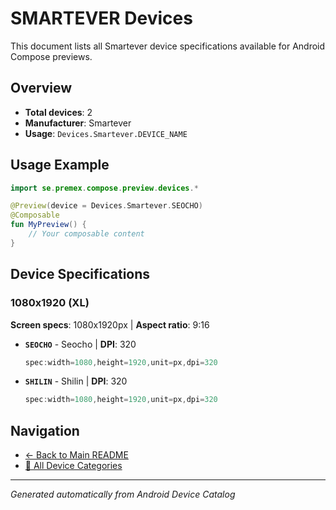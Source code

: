 # SMARTEVER Devices

This document lists all Smartever device specifications available for Android Compose previews.

## Overview

- **Total devices**: 2
- **Manufacturer**: Smartever
- **Usage**: `Devices.Smartever.DEVICE_NAME`

## Usage Example

```kotlin
import se.premex.compose.preview.devices.*

@Preview(device = Devices.Smartever.SEOCHO)
@Composable
fun MyPreview() {
    // Your composable content
}
```

## Device Specifications

### 1080x1920 (XL)

**Screen specs**: 1080x1920px | **Aspect ratio**: 9:16

- **`SEOCHO`** - Seocho | **DPI**: 320
  ```kotlin
  spec:width=1080,height=1920,unit=px,dpi=320
  ```

- **`SHILIN`** - Shilin | **DPI**: 320
  ```kotlin
  spec:width=1080,height=1920,unit=px,dpi=320
  ```

## Navigation

- [← Back to Main README](../../README.md)
- [📱 All Device Categories](../README.md)

---
*Generated automatically from Android Device Catalog*
